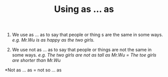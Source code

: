﻿---
layout: post
title:  "Using as ... as"
description: Using as ... as
keywords: as ... as
categories: grammar
---
1. We use as ... as to say that people or thing s are the same in some ways.
*e.g. Mr.Wu is as happy as the two girls.*

2. We use not as ... as to say that people or things are not the same in some ways.
*e.g. The two girls are not as tall as Mr.Wu = The toe girls are shorter than Mr.Wu*

*Not as ... as = not so ... as